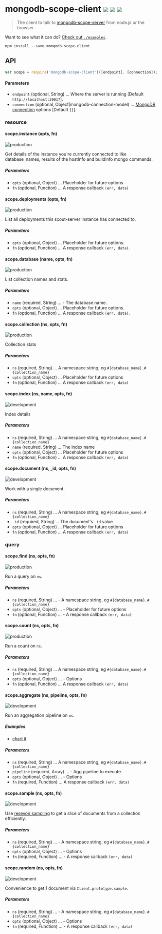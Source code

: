 # mongodb-scope-client [![][travis_img]][travis_url] [![][npm_img]][npm_url] [![][inch_img]][inch_url]

> The client to talk to [mongodb-scope-server][server] from node.js or the browser.

Want to see what it can do? [Check out `./examples`][examples].

```
npm install --save mongodb-scope-client
```

## API

```javascript
var scope = require('mongodb-scope-client')([endpoint], [connection]);
```

#### Parameters

- `endpoint` (optional, String) ... Where the server is running [Default `http://localhost:29017`].
- `connection` (optional, Object|mongodb-connection-model) ... [MongoDB connection][connection-model] options [Default `{}`].

### resource

#### scope.instance (opts, fn)

![production](http://b.repl.ca/v1/stability-production-green.png)

Get details of the instance you're currently connected to
like database_names, results of the hostInfo and buildInfo mongo commands.


##### Parameters

- `opts` (optional, Object) ... Placeholder for future options
- `fn` (optional, Function) ... A response callback `(err, data)`


#### scope.deployments (opts, fn)

![production](http://b.repl.ca/v1/stability-production-green.png)

List all deployments this scout-server instance has connected to.


##### Parameters

- `opts` (optional, Object) ... Placeholder for future options.
- `fn` (optional, Function) ... A response callback `(err, data)`.


#### scope.database (name, opts, fn)

![production](http://b.repl.ca/v1/stability-production-green.png)

List collection names and stats.


##### Parameters

- `name` (required, String) ... - The database name.
- `opts` (optional, Object) ... Placeholder for future options.
- `fn` (optional, Function) ... A response callback `(err, data)`.


#### scope.collection (ns, opts, fn)

![production](http://b.repl.ca/v1/stability-production-green.png)

Collection stats


##### Parameters

- `ns` (required, String) ... A namespace string, eg `#{database_name}.#{collection_name}`
- `opts` (optional, Object) ... Placeholder for future options
- `fn` (optional, Function) ... A response callback `(err, data)`


#### scope.index (ns, name, opts, fn)

![development](http://b.repl.ca/v1/stability-development-yellow.png)

Index details


##### Parameters

- `ns` (required, String) ... A namespace string, eg `#{database_name}.#{collection_name}`
- `name` (required, String) ... The index name
- `opts` (optional, Object) ... Placeholder for future options
- `fn` (optional, Function) ... A response callback `(err, data)`


#### scope.document (ns, _id, opts, fn)

![development](http://b.repl.ca/v1/stability-development-yellow.png)

Work with a single document.


##### Parameters

- `ns` (required, String) ... A namespace string, eg `#{database_name}.#{collection_name}`
- `_id` (required, String) ... The document's `_id` value
- `opts` (optional, Object) ... Placeholder for future options
- `fn` (optional, Function) ... A response callback `(err, data)`


### query

#### scope.find (ns, opts, fn)

![production](http://b.repl.ca/v1/stability-production-green.png)

Run a query on `ns`.


##### Parameters

- `ns` (required, String) ... - A namespace string, eg `#{database_name}.#{collection_name}`
- `opts` (optional, Object) ... - Placeholder for future options
- `fn` (optional, Function) ... - A response callback `(err, data)`


#### scope.count (ns, opts, fn)

![production](http://b.repl.ca/v1/stability-production-green.png)

Run a count on `ns`.


##### Parameters

- `ns` (required, String) ... A namespace string, eg `#{database_name}.#{collection_name}`
- `opts` (optional, Object) ... - Options
- `fn` (optional, Function) ... A response callback `(err, data)`


#### scope.aggregate (ns, pipeline, opts, fn)

![development](http://b.repl.ca/v1/stability-development-yellow.png)

Run an aggregation pipeline on `ns`.

##### Examples

- [chart it](d)

##### Parameters

- `ns` (required, String) ... A namespace string, eg `#{database_name}.#{collection_name}`
- `pipeline` (required, Array) ... - Agg pipeline to execute.
- `opts` (optional, Object) ... - Options
- `fn` (required, Function) ... A response callback `(err, data)`


#### scope.sample (ns, opts, fn)

![development](http://b.repl.ca/v1/stability-development-yellow.png)

Use [resevoir sampling](http://en.wikipedia.org/wiki/Reservoir_sampling) to
get a slice of documents from a collection efficiently.


##### Parameters

- `ns` (required, String) ... - A namespace string, eg `#{database_name}.#{collection_name}`
- `opts` (optional, Object) ... - Options
- `fn` (required, Function) ... - A response callback `(err, data)`


#### scope.random (ns, opts, fn)

![development](http://b.repl.ca/v1/stability-development-yellow.png)

Convenience to get 1 document via `Client.prototype.sample`.


##### Parameters

- `ns` (required, String) ... - A namespace string, eg `#{database_name}.#{collection_name}`
- `opts` (optional, Object) ... - Options
- `fn` (required, Function) ... - A response callback `(err, data)`



[travis_img]: https://img.shields.io/travis/mongodb-js/scope-client.svg?style=flat-square
[travis_url]: https://travis-ci.org/mongodb-js/scope-client
[npm_img]: https://img.shields.io/npm/v/mongodb-scope-client.svg?style=flat-square
[npm_url]: https://www.npmjs.org/package/mongodb-scope-client
[inch_img]: http://inch-ci.org/github/mongodb-js/scope-client.svg?branch=master
[inch_url]: http://inch-ci.org/github/mongodb-js/scope-client
[examples]: https://github.com/mongodb-js/scope-client/tree/master/examples
[server]: https://github.com/mongodb-js/scope-server
[connection-model]: https://github.com/mongodb-js/connection-model

